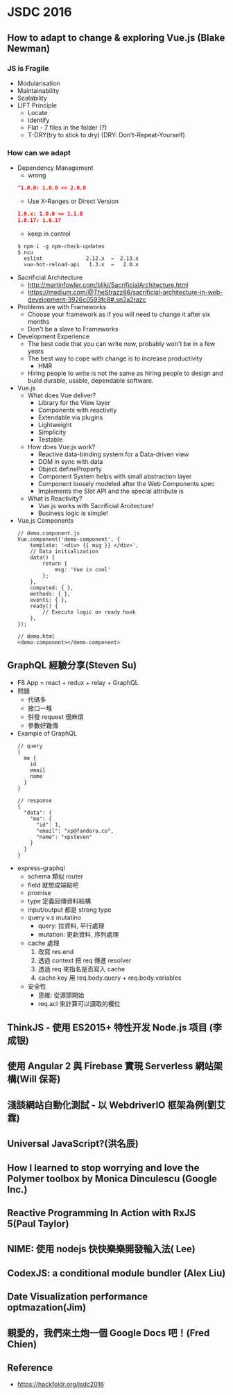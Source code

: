 # JSDC 2016

## How to adapt to change & exploring Vue.js (Blake Newman)

### JS is Fragile
* Modularisation
* Maintainability
* Scalability
* LIFT Principle
  * Locate
  * Identify
  * Flat - 7 files in the folder (?)
  * T-DRY(try to stick to dry) (DRY: Don't-Repeat-Yourself)
### How can we adapt
* Dependency Management
  * wrong
  ```json
  ^1.0.0: 1.0.0 <= 2.0.0
  ```
  * Use X-Ranges or Direct Version
  ```json
  1.0.x: 1.0.0 <= 1.1.0
  1.0.17: 1.0.17
  ```
  * keep in control
  ```shell
  $ npm i -g npm-check-updates
  $ ncu
    eslint              2.12.x  →  2.13.x
    vue-hot-reload-api   1.3.x  →   2.0.x
  ```
* Sacrificial Architecture
  * http://martinfowler.com/bliki/SacrificialArchitecture.html
  * https://medium.com/@TheStrazz86/sacrificial-architecture-in-web-development-3926c0593fc8#.sn2a2razc
* Problems are with Frameworks
  * Choose your framework as if you will need to change it after six months
  * Don't be a slave to Frameworks
* Development Experience
  * The best code that you can write now, probably won't be in a few years
  * The best way to cope with change is to increase productivity
    * HMR
  * Hiring people to write is not the same as hiring people to design and build durable, usable, dependable software.
* Vue.js
  * What does Vue deliver?
    * Library for the View layer
    * Components with reactivity
    * Extendable via plugins
    * Lightweight
    * Simplicity
    * Testable
  * How does Vue.js work?
    * Reactive data-binding system for a  Data-driven view
    * DOM in sync with data
    * Object.defineProperty
    * Component System helps with small abstraction layer
    * Component loosely modeled after the Web Components spec
    * Implements the Slot API and the special attribute is
  * What is Reactivity?
    * Vue.js works with Sacrificial Arcitecture!
    * Business logic is simple!
* Vue.js Components
  ```
  // demo.component.js
  Vue.component('demo-component', {
      template: '<div> {{ msg }} </div>',
      // Data initialization
      data() {
          return {
              msg: 'Vue is cool'
          };
      }, 
      computed: { }, 
      methods: { }, 
      events: { },
      ready() {
          // Execute logic on ready hook
      },
  });

  // demo.html
  <demo-component></demo-component>
  ```

## GraphQL 經驗分享(Steven Su)
* F8 App = react + redux + relay + GraphQL
* 問題
  * 代碼多
  * 接口一堆
  * 併發 request 很麻煩
  * 參數好難傳
* Example of GraphQL
  ```
  // query
  {
    me {
      id
      email
      name
    }
  }
  
  // response
  {
    "data": {
      "me": {
        "id": 1,
        "email": "xp@fandora.co",
        "name": "xpsteven"
      }
    }
  }
  ```
* express-graphql
  * schema 類似 router
  * field 就想成端點吧
  * promise
  * type 定義回傳資料結構
  * input/output 都是 strong type
  * query v.s mutatino
    * query: 拉資料, 平行處理
    * mutation: 更新資料, 序列處理 
  * cache 處理
    1. 改寫 res.end
    2. 透過 context 把 req 傳進 resolver
    3. 透過 req 來指名是否寫入 cache
    4. cache key 用 req.body.query + req.body.variables
  * 安全性
    * 思維: 從源頭開始
    * req.acl 來計算可以讀取的欄位


## ThinkJS - 使用 ES2015+ 特性开发 Node.js 项目 (李成银)

## 使用 Angular 2 與 Firebase 實現 Serverless 網站架構(Will 保哥)

## 淺談網站自動化測試 - 以 WebdriverIO 框架為例(劉艾霖)

## Universal JavaScript?(洪名辰)

## How I learned to stop worrying and love the Polymer toolbox by Monica Dinculescu (Google Inc.)

## Reactive Programming In Action with RxJS 5(Paul Taylor)

## NIME: 使用 nodejs 快快樂樂開發輸入法( Lee)

## CodexJS: a conditional module bundler (Alex Liu)

## Date Visualization performance optmazation(Jim)

## 親愛的，我們來土炮一個 Google Docs 吧！(Fred Chien)

## Reference
* https://hackfoldr.org/jsdc2016
